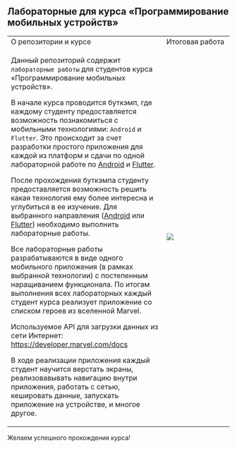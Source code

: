 ## Лабораторные для курса «Программирование мобильных устройств»

<table>
 <tr>
    <td width="70%">О репозитории и курсе</td>
    <td width="30%">Итоговая работа</td>
 </tr>
 <tr>
    <td>
      <p>Данный репозиторий содержит <code>лабораторные работы</code> для студентов курса «Программирование мобильных устройств».</p>
      <p>В начале курса проводится буткэмп, где каждому студенту предоставляется возможность познакомиться c мобильными технологиями: <code>Android</code> и <code>Flutter</code>. Это происходит за счет разработки простого приложения для каждой из платформ и сдачи по одной лабораторной работе по <a href="Android/Lab01.md">Android</a> и <a href="/Flutter/Lab01.md">Flutter</a>.</p>
      <p>После прохождения буткэмпа студенту предоставляется возможность решить какая технология ему более интересна и углубиться в ее изучение. Для выбранного направления (<a href="/Android">Android</a> или <a href="/Flutter">Flutter</a>) необходимо выполнить лабораторные работы.</p>
      <p>Все лабораторные работы разрабатываются в виде одного мобильного приложения (в рамках выбранной технологии) с постепенным наращиванием функционала. По итогам выполнения всех лабораторных каждый студент курса реализует приложение со списком героев из вселенной Marvel.</p>
      <p>Используемое API для загрузки данных из сети Интернет: <a href="https://developer.marvel.com/docs">https://developer.marvel.com/docs</a><p>
      <p>В ходе реализации приложения каждый студент научится верстать экраны, реализовавывать навигацию внутри приложения, работать с сетью, кешировать данные, запускать приложение на устройстве, и многое другое.</p>
    </td>
    <td width="30%"><img src="Images/marvel_app.gif"</img></td>
 </tr>
</table>

Желаем успешного прохождения курса!
